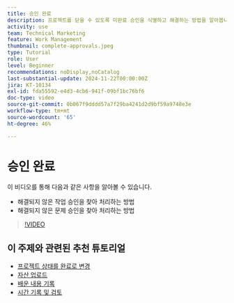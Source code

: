 ```yaml
---
title: 승인 완료
description: 프로젝트를 닫을 수 있도록 미완료 승인을 식별하고 해결하는 방법을 알아봅니다.
activity: use
team: Technical Marketing
feature: Work Management
thumbnail: complete-approvals.jpeg
type: Tutorial
role: User
level: Beginner
recommendations: noDisplay,noCatalog
last-substantial-update: 2024-11-22T00:00:00Z
jira: KT-10134
exl-id: fda55592-e4d3-4cb6-941f-09bf1bc76bf6
doc-type: video
source-git-commit: 0b067f9dddd57a7f29ba4241d2d9bf59a9748e3e
workflow-type: tm+mt
source-wordcount: '65'
ht-degree: 46%

---
```


# 승인 완료

이 비디오를 통해 다음과 같은 사항을 알아볼 수 있습니다.

* 해결되지 않은 작업 승인을 찾아 처리하는 방법
* 해결되지 않은 문제 승인을 찾아 처리하는 방법

>[!VIDEO](https://video.tv.adobe.com/v/3439422/?quality=12&learn=on)

## 이 주제와 관련된 추천 튜토리얼

* [프로젝트 상태를 완료로 변경](/help/manage-work/projects/change-the-project-status.md)
* [자산 업로드](/help/manage-work/close-a-project/upload-assets.md)
* [배운 내용 기록](/help/manage-work/close-a-project/lessons-learned-from-closing-a-project.md)
* [시간 기록 및 검토](/help/manage-work/close-a-project/log-and-review-hours.md)

